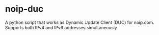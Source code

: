 # noip-duc
A python script that works as Dynamic Update Client (DUC) for noip.com. Supports both IPv4 and IPv6 addresses simultaneously
